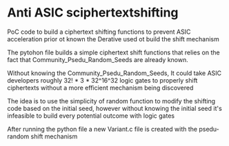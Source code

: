 # Anti ASIC sciphertextshifting
PoC code to build a ciphertext shifting functions to prevent ASIC acceleration prior ot known the Derative used ot build the shift mechanism


The pytohon file builds a simple ciphertext shift functions that relies on the fact that Community_Psedu_Random_Seeds are already known.

Without knowing the Community_Psedu_Random_Seeds, It could take ASIC developers roughly 32! * 3 * 32^16^32 logic gates to properly shift ciphertexts without a more efficient mechanism being discovered

The idea is to use the simplicity of random function to modify the shifting code based on the initial seed, however without knowing the initial seed it's infeasible to build every potential outcome with logic gates



After running the python file a new Variant.c file is created with the psedu-random shift mechanism
